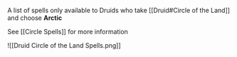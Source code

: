 A list of spells only available to Druids who take [[Druid#Circle of the Land]] and choose **Arctic**

See [[Circle Spells]] for more information

![[Druid Circle of the Land Spells.png]]